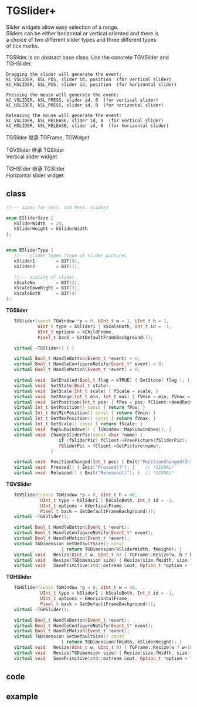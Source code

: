 <!-- TGSlider.md --- 
;; 
;; Description: 
;; Author: Hongyi Wu(吴鸿毅)
;; Email: wuhongyi@qq.com 
;; Created: 二 11月  8 16:10:15 2016 (+0800)
;; Last-Updated: 三 9月 16 11:11:59 2020 (+0800)
;;           By: Hongyi Wu(吴鸿毅)
;;     Update #: 2
;; URL: http://wuhongyi.cn -->

# TGSlider+

Slider widgets allow easy selection of a range.                      
Sliders can be either horizontal or vertical oriented and there is   
a choice of two different slider types and three different types     
of tick marks.                                                       

TGSlider is an abstract base class. Use the concrete TGVSlider and TGHSlider.                                                           

```
Dragging the slider will generate the event:                         
kC_VSLIDER, kSL_POS, slider id, position  (for vertical slider)      
kC_HSLIDER, kSL_POS, slider id, position  (for horizontal slider)    
                                                                   
Pressing the mouse will generate the event:                         
kC_VSLIDER, kSL_PRESS, slider id, 0  (for vertical slider)           
kC_HSLIDER, kSL_PRESS, slider id, 0  (for horizontal slider)         

Releasing the mouse will generate the event:                         
kC_VSLIDER, kSL_RELEASE, slider id, 0  (for vertical slider)         
kC_HSLIDER, kSL_RELEASE, slider id, 0  (for horizontal slider) 
```

TGSlider 继承 TGFrame, TGWidget

TGVSlider 继承 TGSlider  
Vertical slider widget

TGHSlider 继承 TGSlider  
Horizontal slider widget


## class

```cpp
//--- sizes for vert. and horz. sliders

enum ESliderSize {
   kSliderWidth  = 24,
   kSliderHeight = kSliderWidth
};


enum ESliderType {
   //--- slider types (type of slider picture)
   kSlider1        = BIT(0),
   kSlider2        = BIT(1),

   //--- scaling of slider
   kScaleNo        = BIT(2),
   kScaleDownRight = BIT(3),
   kScaleBoth      = BIT(4)
};
```


**TGSlider**

```cpp
   TGSlider(const TGWindow *p = 0, UInt_t w = 1, UInt_t h = 1,
            UInt_t type = kSlider1 | kScaleBoth, Int_t id = -1,
            UInt_t options = kChildFrame,
            Pixel_t back = GetDefaultFrameBackground());

   virtual ~TGSlider() { }

   virtual Bool_t HandleButton(Event_t *event) = 0;
   virtual Bool_t HandleConfigureNotify(Event_t* event) = 0;
   virtual Bool_t HandleMotion(Event_t *event) = 0;

   virtual void  SetEnabled(Bool_t flag = kTRUE) { SetState( flag ); }              //*TOGGLE* *GETTER=IsEnabled
   virtual void  SetState(Bool_t state);
   virtual void  SetScale(Int_t scale) { fScale = scale; }                          //*MENU*
   virtual void  SetRange(Int_t min, Int_t max) { fVmin = min; fVmax = max; }       //*MENU*
   virtual void  SetPosition(Int_t pos) { fPos = pos; fClient->NeedRedraw(this); }  //*MENU*
   virtual Int_t GetPosition() const { return fPos; }
   virtual Int_t GetMinPosition() const { return fVmin; }
   virtual Int_t GetMaxPosition() const { return fVmax; }
   virtual Int_t GetScale() const { return fScale; }
   virtual void  MapSubwindows() { TGWindow::MapSubwindows(); }
   virtual void  ChangeSliderPic(const char *name) {
                    if (fSliderPic) fClient->FreePicture(fSliderPic);
                    fSliderPic = fClient->GetPicture(name);
                 }

   virtual void  PositionChanged(Int_t pos) { Emit("PositionChanged(Int_t)", pos); } // *SIGNAL*
   virtual void  Pressed() { Emit("Pressed()"); }    // *SIGNAL*
   virtual void  Released() { Emit("Released()"); }  // *SIGNAL*
```


**TGVSlider**

```cpp
   TGVSlider(const TGWindow *p = 0, UInt_t h = 40,
             UInt_t type = kSlider1 | kScaleBoth, Int_t id = -1,
             UInt_t options = kVerticalFrame,
             Pixel_t back = GetDefaultFrameBackground());
   virtual ~TGVSlider();

   virtual Bool_t HandleButton(Event_t *event);
   virtual Bool_t HandleConfigureNotify(Event_t* event);
   virtual Bool_t HandleMotion(Event_t *event);
   virtual TGDimension GetDefaultSize() const
                     { return TGDimension(kSliderWidth, fHeight); }
   virtual void   Resize(UInt_t w, UInt_t h) { TGFrame::Resize(w, h ? h+16 : fHeight + 16); }
   virtual void   Resize(TGDimension size) { Resize(size.fWidth, size.fHeight); }
   virtual void   SavePrimitive(std::ostream &out, Option_t *option = "");
```


**TGHSlider**

```cpp
   TGHSlider(const TGWindow *p = 0, UInt_t w = 40,
             UInt_t type = kSlider1 | kScaleBoth, Int_t id = -1,
             UInt_t options = kHorizontalFrame,
             Pixel_t back = GetDefaultFrameBackground());
   virtual ~TGHSlider();

   virtual Bool_t HandleButton(Event_t *event);
   virtual Bool_t HandleConfigureNotify(Event_t* event);
   virtual Bool_t HandleMotion(Event_t *event);
   virtual TGDimension GetDefaultSize() const
                     { return TGDimension(fWidth, kSliderHeight); }
   virtual void   Resize(UInt_t w, UInt_t h) { TGFrame::Resize(w ? w+16 : fWidth + 16, h); }
   virtual void   Resize(TGDimension size) { Resize(size.fWidth, size.fHeight); }
   virtual void   SavePrimitive(std::ostream &out, Option_t *option = "");
```

## code



## example




<!-- TGSlider.md ends here -->
